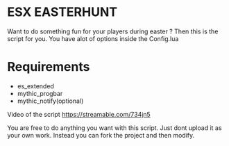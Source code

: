 # ESX EASTERHUNT
Want to do something fun for your players during easter ?
Then this is the script for you. You have alot of options inside the Config.lua

# Requirements
- es_extended
- mythic_progbar
- mythic_notify(optional)

Video of the script https://streamable.com/734jn5

You are free to do anything you want with this script. Just dont upload it as your own work.
Instead you can fork the project and then modify.
